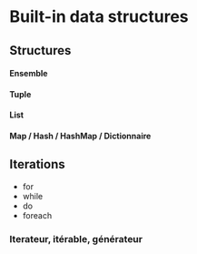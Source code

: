 # Built-in data structures

## Structures

#### Ensemble

#### Tuple

#### List

#### Map / Hash / HashMap / Dictionnaire

## Iterations

- for
- while
- do
- foreach

### Iterateur, itérable, générateur
